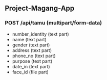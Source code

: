 ## Project-Magang-App

### POST /api/tamu (multipart/form-data)

* number_identity (text part)
* name (text part)
* gender (text part)
* address (text part)
* phone_no (text part)
* purpose (text part)
* date_in (text part)
* face_id (file part)

